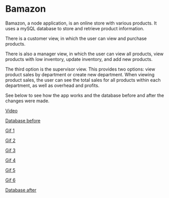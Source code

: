# Bamazon

Bamazon, a node application, is an online store with various products. It uses a mySQL database to store and retrieve product information. 

There is a customer view, in which the user can view and purchase products.

There is also a manager view, in which the user can view all products, view products with low inventory, update inventory, and add new products.

The third option is the supervisor view. This provides two options: view product sales by department or create new department. When viewing product sales, the user can see the total sales for all products within each department, as well as overhead and profits.


See below to see how the app works and the database before and after the changes were made.

[Video](https://youtu.be/2ZQF9tcuU_E)

[Database before](Demo/database_before.png)


[Gif 1](Demo/demo1.gif)


[Gif 2](Demo/demo2.gif)


[Gif 3](Demo/demo3.gif)


[Gif 4](Demo/demo4.gif)


[Gif 5](Demo/demo5.gif)


[Gif 6](Demo/demo6.gif)


[Database after](Demo/database_after.png)
